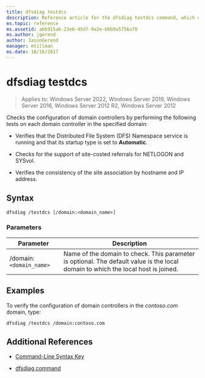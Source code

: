```yaml
---
title: dfsdiag testdcs
description: Reference article for the dfsdiag testdcs command, which checks the configuration of domain controllers in the specified domain.
ms.topic: reference
ms.assetid: abb915ab-23eb-45d7-9a2e-b6b9a5756a70
ms.author: jgerend
author: JasonGerend
manager: mtillman
ms.date: 10/16/2017
---
```


# dfsdiag testdcs

>Applies to: Windows Server 2022, Windows Server 2019, Windows Server 2016, Windows Server 2012 R2, Windows Server 2012

Checks the configuration of domain controllers by performing the following tests on each domain controller in the specified domain:

- Verifies that the Distributed File System (DFS) Namespace service is running and that its startup type is set to **Automatic**.

- Checks for the support of site-costed referrals for NETLOGON and SYSvol.

- Verifies the consistency of the site association by hostname and IP address.

## Syntax

```
dfsdiag /testdcs [/domain:<domain_name>]
```

### Parameters

| Parameter | Description |
| --------- | ----------- |
| /domain:`<domain_name>` | Name of the domain to check. This parameter is optional. The default value is the local domain to which the local host is joined. |

## Examples

To verify the configuration of domain controllers in the *contoso.com* domain, type:

```
dfsdiag /testdcs /domain:contoso.com
```

## Additional References

- [Command-Line Syntax Key](command-line-syntax-key.md)

- [dfsdiag command](dfsdiag.md)
